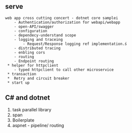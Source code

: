 
## serve
	web app cross cutting concert - dotnet core samplei
        - Authentication/authorization for webapi/webapp
        - open-API/swagger
        - configuration
        - dependecy-understand scope
        - logging and traceing
            - Request/Response logging ref implementation.ś
        - distributed tracing 
        - enbling cors
        - routing
        - Endpoint routing
     * helper for httpclient 
        - typed httpclient to call other microservice
     * transaction
     *  Retry and circuit breaker
     * start up
    

## C# and dotnet  
1. task parallel library 
2. span
3. Boilerplate 
4. aspnet - pipeline/ routing
